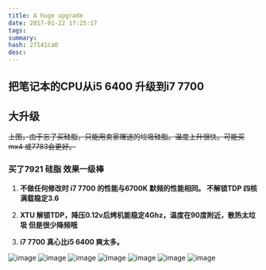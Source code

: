 ```yaml
---
title: A huge upgrade
date: 2017-01-22 17:25:17
tags: 
summary: 
hash: 27141ca0
desc: 
---
```

## **把笔记本的CPU从i5 6400 升级到i7 7700**

## **大升级**

~~上图，由于忘了买硅脂，只能用卖家赠送的垃圾硅脂。温度上升很快。可能买mx4 或7783会更好。~~
### **买了7921 硅脂 效果一级棒**


1. **不做任何修改时 i7 7700 的性能与6700K 默频的性能相同。 不解锁TDP 四核满载稳定3.6**

2. **XTU 解锁TDP，降压0.12v后烤机能稳定4Ghz，温度在90度附近，散热太垃圾 但是很少降频哦**

3. **i7 7700 真心比i5 6400 爽太多。**

 ![image](/images//cpu/1.PNG)
 ![image](/images//cpu/2.PNG)
 ![image](/images//cpu/3.PNG)
 ![image](/images//cpu/4.PNG)
 ![image](/images//cpu/5.PNG)
 ![image](/images//cpu/6.PNG)
 ![image](/images//cpu/7.PNG)